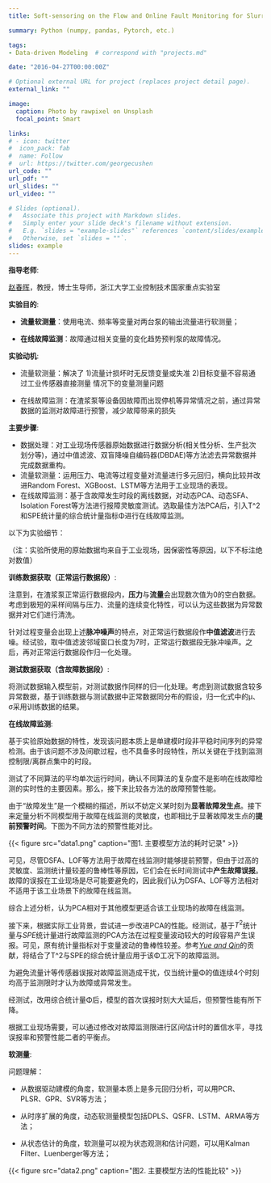 ```yaml
---
title: Soft-sensoring on the Flow and Online Fault Monitoring for Slurry Pump

summary: Python (numpy, pandas, Pytorch, etc.)

tags:
- Data-driven Modeling	# correspond with "projects.md"

date: "2016-04-27T00:00:00Z"

# Optional external URL for project (replaces project detail page).
external_link: ""

image:
  caption: Photo by rawpixel on Unsplash
  focal_point: Smart

links:
# - icon: twitter
#  icon_pack: fab
#  name: Follow
#  url: https://twitter.com/georgecushen
url_code: ""
url_pdf: ""
url_slides: ""
url_video: ""

# Slides (optional).
#   Associate this project with Markdown slides.
#   Simply enter your slide deck's filename without extension.
#   E.g. `slides = "example-slides"` references `content/slides/example-slides.md`.
#   Otherwise, set `slides = ""`.
slides: example                       
---
```


**指导老师**:

[赵春晖](https://person.zju.edu.cn/chhzhao)，教授，博士生导师，浙江大学工业控制技术国家重点实验室



**实验目的**:

- **流量软测量**：使用电流、频率等变量对两台泵的输出流量进行软测量；

- **在线故障监测**：故障通过相关变量的变化趋势预判泵的故障情况。

  

**实验动机**:

- 流量软测量：解决了 1)流量计损坏时无反馈变量或失准 2)目标变量不容易通过工业传感器直接测量 情况下的变量测量问题

- 在线故障监测：在渣浆泵等设备因故障而出现停机等异常情况之前，通过异常数据的监测对故障进行预警，减少故障带来的损失

  

**主要步骤**:

- 数据处理：对工业现场传感器原始数据进行数据分析(相关性分析、生产批次划分等)，通过中值滤波、双盲降噪自编码器(DBDAE)等方法滤去异常数据并完成数据重构。
- 流量软测量：运用压力、电流等过程变量对流量进行多元回归，横向比较并改进Random Forest、XGBoost、LSTM等方法用于工业现场的表现。
- 在线故障监测：基于含故障发生时段的离线数据，对动态PCA、动态SFA、Isolation Forest等方法进行报障灵敏度测试。选取最佳方法PCA后，引入T^2和SPE统计量的综合统计量指标Φ进行在线故障监测。



以下为实验细节：

（注：实验所使用的原始数据均来自于工业现场，因保密性等原因，以下不标注绝对数值）



**训练数据获取（正常运行数据段）**:

注意到，在渣浆泵正常运行数据段内，**压力**与**流量**会出现数次值为0的空白数据。考虑到极短的采样间隔与压力、流量的连续变化特性，可以认为这些数据为异常数据并对它们进行清洗。

针对过程变量会出现上述**脉冲噪声**的特点，对正常运行数据段作**中值滤波**进行去噪。经试验，取中值滤波邻域窗口长度为7时，正常运行数据段无脉冲噪声。之后，再对正常运行数据段作归一化处理。



**测试数据获取（含故障数据段）**:

将测试数据输入模型前，对测试数据作同样的归一化处理。考虑到测试数据含较多异常数据，基于训练数据与测试数据中正常数据同分布的假设，归一化式中的μ、σ采用训练数据的结果。



**在线故障监测**:

基于实验原始数据的特性，发现该问题本质上是单建模时段非平稳时间序列的异常检测。由于该问题不涉及间歇过程，也不具备多时段特性，所以关键在于找到监测控制限/离群点集中的时段。

测试了不同算法的平均单次运行时间，确认不同算法的复杂度不是影响在线故障检测的实时性的主要因素。那么，接下来比较各方法的故障预警性能。

由于“故障发生”是一个模糊的描述，所以不妨定义某时刻为**显著故障发生点**。接下来定量分析不同模型用于故障在线监测的灵敏度，也即相比于显著故障发生点的**提前预警时间**。下图为不同方法的预警性能对比。



{{< figure src="data1.png" caption="图1. 主要模型方法的耗时记录" >}}



可见，尽管DSFA、LOF等方法用于故障在线监测时能够提前预警，但由于过高的灵敏度、监测统计量较差的鲁棒性等原因，它们会在长时间测试中**产生故障误报**。故障的误报在工业现场是尽可能要避免的，因此我们认为DSFA、LOF等方法相对不适用于该工业场景下的故障在线监测。

综合上述分析，认为PCA​相对于其他模型更适合该工业现场的故障在线监测。

接下来，根据实际工业背景，尝试进一步改进PCA的性能。经测试，基于$T^2$统计量与$SPE$统计量进行故障监测的PCA方法在过程变量波动较大的时段容易产生误报。可见，原有统计量指标对于变量波动的鲁棒性较差。参考[*Yue and Qin*](https://pubs.acs.org/doi/abs/10.1021/ie000141+)的贡献，将结合了T^2与SPE的综合统计量应用于该Φ工况下的故障监测。

为避免流量计等传感器误报对故障监测造成干扰，仅当统计量Φ的值连续4个时刻均高于监测限时才认为故障或异常发生。

经测试，改用综合统计量Φ后，模型的首次误报时刻大大延后，但预警性能有所下降。

根据工业现场需要，可以通过修改对故障监测限进行区间估计时的置信水平，寻找误报率和预警性能二者的平衡点。



**软测量**:

问题理解：

- 从数据驱动建模的角度，软测量本质上是多元回归分析，可以用PCR、PLSR、GPR、SVR等方法；

- 从时序扩展的角度，动态软测量模型包括DPLS、QSFR、LSTM、ARMA等方法；

- 从状态估计的角度，软测量可以视为状态观测和估计问题，可以用Kalman Filter、Luenberger等方法；



{{< figure src="data2.png" caption="图2. 主要模型方法的性能比较" >}}